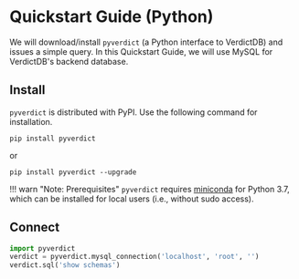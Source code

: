 # Quickstart Guide (Python)

We will download/install `pyverdict` (a Python interface to VerdictDB) and issues a simple query.
In this Quickstart Guide, we will use MySQL for VerdictDB's backend database.


## Install

`pyverdict` is distributed with PyPI. Use the following command for installation. 

```
pip install pyverdict
```
or
```
pip install pyverdict --upgrade
```

!!! warn "Note: Prerequisites"
    `pyverdict` requires [miniconda](https://conda.io/docs/user-guide/install/index.html) for Python 3.7,
    which can be installed for local users (i.e., without sudo access).


## Connect

```python
import pyverdict
verdict = pyverdict.mysql_connection('localhost', 'root', '')
verdict.sql('show schemas')
```


